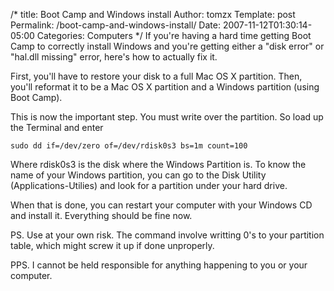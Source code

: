 /*
 title: Boot Camp and Windows install
 Author: tomzx
 Template: post
 Permalink: /boot-camp-and-windows-install/
 Date: 2007-11-12T01:30:14-05:00
 Categories: Computers
*/
If you're having a hard time getting Boot Camp to correctly install Windows and you're getting either a "disk error" or "hal.dll missing" error, here's how to actually fix it.

First, you'll have to restore your disk to a full Mac OS X partition.
Then, you'll reformat it to be a Mac OS X partition and a Windows partition (using Boot Camp).

This is now the important step. You must write over the partition. So load up the Terminal and enter

<pre><code class="bash">sudo dd if=/dev/zero of=/dev/rdisk0s3 bs=1m count=100</code></pre>

Where rdisk0s3 is the disk where the Windows Partition is. To know the name of your Windows partition, you can go to the Disk Utility (Applications-Utilies) and look for a partition under your hard drive.

When that is done, you can restart your computer with your Windows CD and install it. Everything should be fine now.

PS. Use at your own risk. The command involve writting 0's to your partition table, which might screw it up if done unproperly.

PPS. I cannot be held responsible for anything happening to you or your computer.